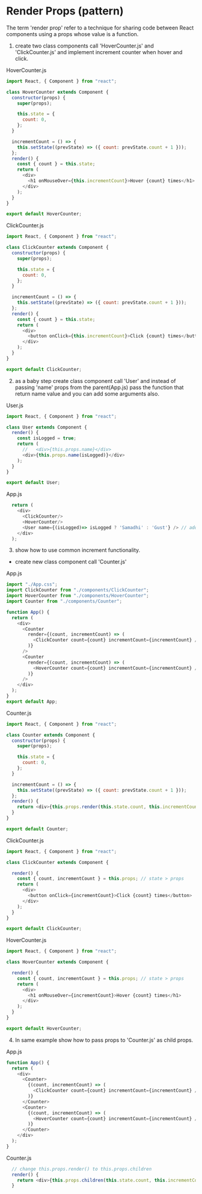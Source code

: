 #  Render Props (pattern)  

The term 'render prop' refer to a technique for sharing code between React components using a props whose value is a function.   

1. create two class components call 'HoverCounter.js' and 'ClickCounter.js' and implement increment counter when hover and click.   

HoverCounter.js    
```js
import React, { Component } from "react";

class HoverCounter extends Component {
  constructor(props) {
    super(props);

    this.state = {
      count: 0,
    };
  }

  incrementCount = () => {
    this.setState((prevState) => ({ count: prevState.count + 1 }));
  };
  render() {
    const { count } = this.state;
    return (
      <div>
        <h1 onMouseOver={this.incrementCount}>Hover {count} times</h1>
      </div>
    );
  }
}

export default HoverCounter;
```

ClickCounter.js   
```js
import React, { Component } from "react";

class ClickCounter extends Component {
  constructor(props) {
    super(props);

    this.state = {
      count: 0,
    };
  }

  incrementCount = () => {
    this.setState((prevState) => ({ count: prevState.count + 1 }));
  };
  render() {
    const { count } = this.state;
    return (
      <div>
        <button onClick={this.incrementCount}>Click {count} times</button>
      </div>
    );
  }
}

export default ClickCounter;
```

2. as a baby step create class component call 'User' and instead of passing 'name' props from the parent(App.js) pass the function that return name value and you can add some arguments also.    

User.js    
```js
import React, { Component } from "react";

class User extends Component {
  render() {
    const isLogged = true;
    return (
      //   <div>{this.props.name}</div>
      <div>{this.props.name(isLogged)}</div>
    );
  }
}

export default User;
```

App.js   
```js
  return (
    <div>
      <ClickCounter/>
      <HoverCounter/>
      <User name={(isLogged)=> isLogged ? 'Samadhi' : 'Gust'} /> // add here
    </div>
  );

```

3. show how to use common increment functionality.  

* create new class component call 'Counter.js' 

App.js   
```js
import "./App.css";
import ClickCounter from "./components/ClickCounter";
import HoverCounter from "./components/HoverCounter";
import Counter from "./components/Counter";

function App() {
  return (
    <div>
      <Counter
        render={(count, incrementCount) => (
          <ClickCounter count={count} incrementCount={incrementCount} />
        )}
      />
      <Counter
        render={(count, incrementCount) => (
          <HoverCounter count={count} incrementCount={incrementCount} />
        )}
      />
    </div>
  );
}
export default App;

```

Counter.js  
```js
import React, { Component } from "react";

class Counter extends Component {
  constructor(props) {
    super(props);

    this.state = {
      count: 0,
    };
  }

  incrementCount = () => {
    this.setState((prevState) => ({ count: prevState.count + 1 }));
  };
  render() {
    return <div>{this.props.render(this.state.count, this.incrementCount)}</div>;
  }
}

export default Counter;
```

ClickCounter.js    
```js
import React, { Component } from "react";

class ClickCounter extends Component {

  render() {
    const { count, incrementCount } = this.props; // state > props
    return (
      <div>
        <button onClick={incrementCount}>Click {count} times</button>
      </div>
    );
  }
}

export default ClickCounter;
```

HoverCounter.js    
```js
import React, { Component } from "react";

class HoverCounter extends Component {

  render() {
    const { count, incrementCount } = this.props; // state > props
    return (
      <div>
        <h1 onMouseOver={incrementCount}>Hover {count} times</h1>
      </div>
    );
  }
}

export default HoverCounter;
```


4. In same example show how to pass props to 'Counter.js' as child props.   

App.js     
```js
function App() {
  return (
    <div>
      <Counter>
        {(count, incrementCount) => (
          <ClickCounter count={count} incrementCount={incrementCount} />
        )}
      </Counter>
      <Counter>
        {(count, incrementCount) => (
          <HoverCounter count={count} incrementCount={incrementCount} />
        )}
      </Counter>
    </div>
  );
}
```

Counter.js   
```js
  // change this.props.render() to this.props.children
  render() {
    return <div>{this.props.children(this.state.count, this.incrementCount)}</div>;
  }
```



